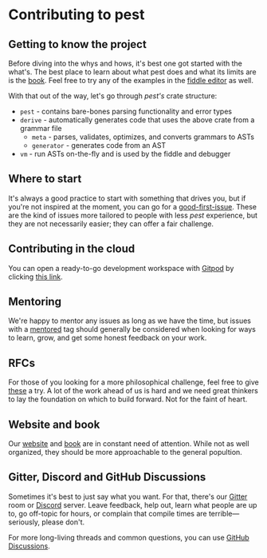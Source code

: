 # Contributing to pest

## Getting to know the project

Before diving into the whys and hows, it's best one got started with the what's. The best place to learn about what pest does and what its limits are is the [book]. Feel free to try any of the examples in the [fiddle editor] as well.

[book]: https://pest.rs/book
[fiddle editor]: https://pest.rs/#editor

With that out of the way, let's go through *pest's* crate structure:

* `pest` - contains bare-bones parsing functionality and error types
* `derive` - automatically generates code that uses the above crate from a grammar file
  * `meta` - parses, validates, optimizes, and converts grammars to ASTs
  * `generator` - generates code from an AST
* `vm` - run ASTs on-the-fly and is used by the fiddle and debugger


## Where to start

It's always a good practice to start with something that drives you, but if you're not inspired at the moment, you can go for a [good-first-issue]. These are the kind of issues more tailored to people with less *pest* experience, but they are not necessarily easier; they can offer a fair challenge.

[good-first-issue]: https://github.com/pest-parser/pest/issues?q=is%3Aissue+is%3Aopen+label%3Agood-first-issue

## Contributing in the cloud

You can open a ready-to-go development workspace with [Gitpod](https://gitpod.io) by clicking [this link](https://gitpod.io/#https://github.com/pest-parser/pest).


## Mentoring

We're happy to mentor any issues as long as we have the time, but issues with a [mentored] tag should generally be considered when looking for ways to learn, grow, and get some honest feedback on your work.

[mentored]: https://github.com/pest-parser/pest/issues?q=is%3Aissue+is%3Aopen+label%3Amentored

## RFCs

For those of you looking for a more philosophical challenge, feel free to give [these] a try. A lot of the work ahead of us is hard and we need great thinkers to lay the foundation on which to build forward. Not for the faint of heart.

[these]: https://github.com/pest-parser/pest/issues?q=is%3Aissue+is%3Aopen+label%3Aneeds-rfc

## Website and book

Our [website] and [book] are in constant need of attention. While not as well organized, they should be more approachable to the general popultion.

[website]:https://github.com/pest-parser/site
[book]: https://github.com/pest-parser/book

## Gitter, Discord and GitHub Discussions

Sometimes it's best to just say what you want. For that, there's our [Gitter] room or [Discord] server. Leave feedback, help out, learn what people are up to, go off-topic for hours, or complain that compile times are terrible—seriously, please don't.

For more long-living threads and common questions, you can use [GitHub Discussions].

[Gitter]: https://gitter.im/pest-parser/pest

[Discord]: https://discord.gg/XEGACtWpT2

[GitHub Discussions]: https://github.com/pest-parser/pest/discussions